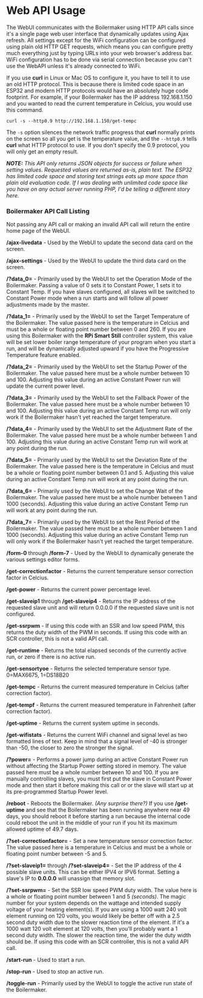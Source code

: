 # Web API Usage

The WebUI communicates with the Boilermaker using HTTP API calls since it's a single page web user interface that dynamically updates using Ajax refresh. All settings except for the WiFi configuration can be configured using plain old HTTP GET requests, which means you can configure pretty much everything just by typing URLs into your web browser's address bar. WiFi configuration has to be done via serial connection because you can't use the WebAPI unless it's already connected to WiFi.

If you use **curl** in Linux or Mac OS to configure it, you have to tell it to use an old HTTP protocol. This is because there is limited code space in an ESP32 and modern HTTP protocols would have an absolutely huge code footprint. For example, if your Boilermaker has the IP address 192.168.1.150 and you wanted to read the current temperature in Celcius, you would use this command.

`curl -s --http0.9 http://192.168.1.150/get-tempc`

The `-s` option silences the network traffic progress that **curl** normally prints on the screen so all you get is the temperature value, and the `--http0.9` tells **curl** what HTTP protocol to use. If you don't specify the 0.9 protocol, you will only get an empty result.

_**NOTE:** This API only returns JSON objects for success or failure when setting values. Requested values are returned as-is, plain text. The ESP32 has limited code space and storing text strings eats up more space than plain old evaluation code. If I was dealing with unlimited code space like you have on any actual server running PHP, I'd be telling a different story here._

### Boilermaker API Call Listing

Not passing any API call or making an invalid API call will return the entire home page of the WebUI.

**/ajax-livedata** - Used by the WebUI to update the second data card on the screen.

**/ajax-settings** - Used by the WebUI to update the third data card on the screen.

**/?data_0=** - Primarily used by the WebUI to set the Operation Mode of the Boilermaker. Passing a value of 0 sets it to Constant Power, 1 sets it to Constant Temp. If you have slaves configured, all slaves will be switched to Constant Power mode when a run starts and will follow all power adjustments made by the master.

**/?data_1=** - Primarily used by the WebUI to set the Target Temperature of the Boilermaker. The value passed here is the temperature in Celcius and must be a whole or floating point number between 0 and 260. If you are using this Boilermaker with the **RPi Smart Still** controller system, this value will be set lower boiler range temperature of your program when you start a run, and will be dynamically adjusted upward if you have the Progressive Temperature feature enabled.

**/?data_2=** - Primarily used by the WebUI to set the Startup Power of the Boilermaker. The value passed here must be a whole number between 10 and 100. Adjusting this value during an active Constant Power run will update the current power level.

**/?data_3=** - Primarily used by the WebUI to set the Fallback Power of the Boilermaker. The value passed here must be a whole number between 10 and 100. Adjusting this value during an active Constant Temp run will only work if the Boilermaker hasn't yet reached the target temperature.

**/?data_4=** - Primarily used by the WebUI to set the Adjustment Rate of the Boilermaker. The value passed here must be a whole number between 1 and 100. Adjusting this value during an active Constant Temp run will work at any point during the run.

**/?data_5=** - Primarily used by the WebUI to set the Deviation Rate of the Boilermaker. The value passed here is the temperature in Celcius and must be a whole or floating point number between 0.1 and 5. Adjusting this value during an active Constant Temp run will work at any point during the run.

**/?data_6=** - Primarily used by the WebUI to set the Change Wait of the Boilermaker. The value passed here must be a whole number between 1 and 1000 (seconds). Adjusting this value during an active Constant Temp run will work at any point during the run.

**/?data_7=** - Primarily used by the WebUI to set the Rest Period of the Boilermaker. The value passed here must be a whole number between 1 and 1000 (seconds). Adjusting this value during an active Constant Temp run will only work if the Boilermaker hasn't yet reached the target temperature.

**/form-0** through **/form-7** - Used by the WebUI to dynamically generate the various settings editor forms.

**/get-correctionfactor** - Returns the current temperature sensor correction factor in Celcius.

**/get-power** - Returns the current power percentage level.

**/get-slaveip1** through **/get-slaveip4** - Returns the IP address of the requested slave unit and will return 0.0.0.0 if the requested slave unit is not configured.

**/get-ssrpwm** - If using this code with an SSR and low speed PWM, this returns the duty width of the PWM in seconds. If using this code with an SCR controller, this is not a valid API call.

**/get-runtime** - Returns the total elapsed seconds of the currently active run, or zero if there is no active run.

**/get-sensortyoe** - Returns the selected temperature sensor type. 0=MAX6675, 1=DS18B20

**/get-tempc** - Returns the current measured temperature in Celcius (after correction factor).

**/get-tempf** - Returns the current measured temperature in Fahrenheit (after correction factor).

**/get-uptime** - Returns the current system uptime in seconds.

**/get-wifistats** - Returns the current WiFi channel and signal level as two formatted lines of text. Keep in mind that a signal level of -40 is stronger than -50, the closer to zero the stronger the signal.

**/?power=** - Performs a power jump during an active Constant Power run without affecting the Startup Power setting stored in memory. The value passed here must be a whole number between 10 and 100. If you are manually controlling slaves, you must first put the slave in Constant Power mode and then start it before making this call or or the slave will start up at its pre-programmed Startup Power level.

**/reboot** - Reboots the Boilermaker. _(Any surprise there?)_ If you use **/get-uptime** and see that the Boilermaker has been running anywhere near 49 days, you should reboot it before starting a run because the internal code could reboot the unit in the middle of your run if you hit its maximum allowed uptime of 49.7 days.

**/?set-correctionfactor=** - Set a new temperature sensor correction factor. The value passed here is a temperature in Celcius and must be a whole or floating point number between -5 and 5.

**/?set-slaveip1=** through **/?set-slaveip4=** - Set the IP address of the 4 possible slave units. This can be either IPV4 or IPV6 format. Setting a slave's IP to **0.0.0.0** will unassign that memory slot.

**/?set-ssrpwm=** - Set the SSR low speed PWM duty width. The value here is a whole or floating point number between 1 and 5 _(seconds)_. The magic number for your system depends on the wattage and intended supply voltage of your heating element(s). If you are using a 1000 watt 240 volt element running on 120 volts, you would likely be better off with a 2.5 second duty width due to the slower reaction time of the element. If it's a 1000 watt 120 volt element at 120 volts, then you'll probably want a 1 second duty width. The slower the reaction time, the wider the duty width should be. If using this code with an SCR controller, this is not a valid API call.

**/start-run** - Used to start a run.

**/stop-run** - Used to stop an active run.

**/toggle-run** - Primarily used by the WebUI to toggle the active run state of the Boilermaker.
